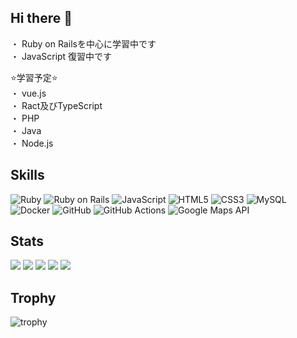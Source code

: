 ## Hi there 👋 
・ Ruby on Railsを中心に学習中です   
・ JavaScript 復習中です  

⭐️学習予定⭐️  
・ vue.js  
・ Ract及びTypeScript    
・ PHP  
・ Java  
・ Node.js   

## Skills
<p align="left">
  <img src="https://img.shields.io/badge/Ruby-CC342D?style=flat&logo=ruby&logoColor=white" alt="Ruby" />
  <img src="https://img.shields.io/badge/Ruby%20on%20Rails-CC0000?style=flat&logo=ruby-on-rails&logoColor=white" alt="Ruby on Rails" />
  <img src="https://img.shields.io/badge/JavaScript-F7DF1E?style=flat&logo=javascript&logoColor=black" alt="JavaScript" />
  <img src="https://img.shields.io/badge/HTML5-E34F26?style=flat&logo=html5&logoColor=white" alt="HTML5" />
  <img src="https://img.shields.io/badge/CSS3-1572B6?style=flat&logo=css3&logoColor=white" alt="CSS3" />
  <img src="https://img.shields.io/badge/MySQL-4479A1?style=flat&logo=mysql&logoColor=white" alt="MySQL" />
  <img src="https://img.shields.io/badge/Docker-2496ED?style=flat&logo=docker&logoColor=white" alt="Docker" />
  <img src="https://img.shields.io/badge/GitHub-181717?style=flat&logo=github&logoColor=white" alt="GitHub" />
  <img src="https://img.shields.io/badge/GitHub%20Actions-2088FF?style=flat&logo=github-actions&logoColor=white" alt="GitHub Actions" />
  <img src="https://img.shields.io/badge/Google%20Maps%20API-4285F4?style=flat&logo=google-maps&logoColor=white" alt="Google Maps API" />
</p>

## Stats
![](http://github-profile-summary-cards.vercel.app/api/cards/profile-details?username=T-clow&theme=gruvbox)
![](http://github-profile-summary-cards.vercel.app/api/cards/repos-per-language?username=T-clow&theme=gruvbox)
![](http://github-profile-summary-cards.vercel.app/api/cards/most-commit-language?username=T-clow&theme=gruvbox)
![](http://github-profile-summary-cards.vercel.app/api/cards/stats?username=T-clow&theme=gruvbox)
![](http://github-profile-summary-cards.vercel.app/api/cards/productive-time?username=T-clow&theme=gruvbox&utcOffset=9)

## Trophy
![trophy](https://github-profile-trophy.vercel.app/?username=T-clow&theme=gruvbox)
